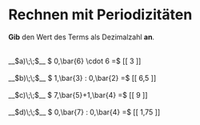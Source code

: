<!--
version:  0.0.1

language: de

@style
main > *:not(:last-child) {
  margin-bottom: 3rem;
}

input {
    text-align: center;
}

.flex-container {
    display: flex;
    flex-wrap: wrap;
    align-items: stretch;
    gap: 20px;
}

.flex-child {
    flex: 1;
    min-width: 350px;
    margin-right: 20px;
}

@media (max-width: 400px) {
    .flex-child {
        flex: 100%;
        margin-right: 0;
    }
}
@end

formula: \carry   \textcolor{red}{\scriptsize #1}
formula: \digit   \rlap{\carry{#1}}\phantom{#2}#2
formula: \permil  \text{‰}

import: https://raw.githubusercontent.com/LiaTemplates/Tikz-Jax/main/README.md

script: https://cdn.jsdelivr.net/gh/LiaTemplates/Tikz-Jax@main/dist/index.js


tags: Dezimalzahlen, Periodizität, leicht, sehr niedrig, Angeben

comment: Rechne mit Periodizitäten im Kopf.

author: Martin Lommatzsch

-->




# Rechnen mit Periodizitäten

**Gib** den Wert des Terms als Dezimalzahl **an**.

<section class="flex-container">

<div class="flex-child">
<br>
__$a)\;\;$__ $ 0,\bar{6} \cdot 6 =$ [[  3  ]]
<br>
</div> 
<div class="flex-child">
<br>
__$b)\;\;$__ $ 1,\bar{3} : 0,\bar{2} =$ [[  6,5  ]]
<br>
</div> 
<div class="flex-child">
<br>
__$c)\;\;$__ $ 7,\bar{5}+1,\bar{4} =$ [[  9  ]]
<br>
</div> 
<div class="flex-child">
<br>
__$d)\;\;$__ $ 0,\bar{7} : 0,\bar{4} =$ [[  1,75  ]]
<br>
</div> 
</section>
<br>
<br>
<br>
<br>

